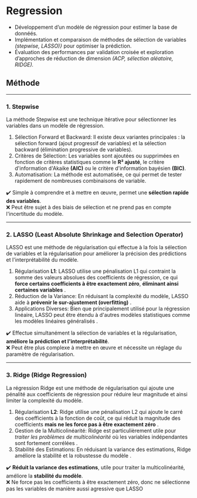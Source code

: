 # Regression
+ Développement d’un modèle de régression pour estimer la base de donnéés.
+ Implémentation et comparaison de méthodes de sélection de variables *(stepwise, LASSO)}* pour optimiser la prédiction.
+ Évaluation des performances par validation croisée et exploration d’approches de réduction de dimension *(ACP, sélection aléatoire, RIDGE).*
## Méthode
-----
### 1. Stepwise
La méthode Stepwise est une technique itérative pour sélectionner les variables dans un modèle de régression.
1. Sélection Forward et Backward: Il existe deux variantes principales : la sélection forward (ajout progressif de variables) et la sélection backward (élimination progressive de variables).
2. Critères de Sélection: Les variables sont ajoutées ou supprimées en fonction de critères statistiques comme le **R² ajusté**, le critère d'information d'Akaike **(AIC)** ou le critère d'information bayésien **(BIC)**.
3. Automatisation: La méthode est automatisée, ce qui permet de tester rapidement de nombreuses combinaisons de variable.
   
✔️ Simple à comprendre et à mettre en œuvre, permet une **sélection rapide des variables**. \
❌ Peut être sujet à des biais de sélection et ne prend pas en compte l'incertitude du modèle.

-----
### 2. LASSO (Least Absolute Shrinkage and Selection Operator)
LASSO est une méthode de régularisation qui effectue à la fois la sélection de variables et la régularisation pour améliorer la précision des prédictions et l'interprétabilité du modèle.
1. Régularisation **L1**: LASSO utilise une pénalisation L1 qui contraint la somme des valeurs absolues des coefficients de régression, ce qui **force certains coefficients à être exactement zéro**, **éliminant ainsi certaines variables** .
2. Réduction de la Variance: En réduisant la complexité du modèle, LASSO aide à **prévenir le sur-ajustement (overfitting)** .
3. Applications Diverses: Bien que principalement utilisé pour la régression linéaire, LASSO peut être étendu à d'autres modèles statistiques comme les modèles linéaires généralisés .

✔️ Effectue simultanément la sélection de variables et la régularisation, **améliore la prédiction et l'interprétabilité**. \
❌ Peut être plus complexe à mettre en œuvre et nécessite un réglage du paramètre de régularisation.

-----
### 3. Ridge (Ridge Regression)
La régression Ridge est une méthode de régularisation qui ajoute une pénalité aux coefficients de régression pour réduire leur magnitude et ainsi limiter la complexité du modèle.
1. Régularisation **L2**: Ridge utilise une pénalisation L2 qui ajoute le carré des coefficients à la fonction de coût, ce qui réduit la magnitude des coefficients **mais ne les force pas à être exactement zéro** .
2. Gestion de la Multicolinéarité: Ridge est particulièrement utile pour *traiter les problèmes de multicolinéarité* où les variables indépendantes sont fortement corrélées .
3. Stabilité des Estimations: En réduisant la variance des estimations, Ridge améliore la stabilité et la robustesse du modèle .
   
✔️ **Réduit la variance des estimations**, utile pour traiter la multicolinéarité, améliore la **stabilité du modèle**. \
❌ Ne force pas les coefficients à être exactement zéro, donc ne sélectionne pas les variables de manière aussi agressive que LASSO
